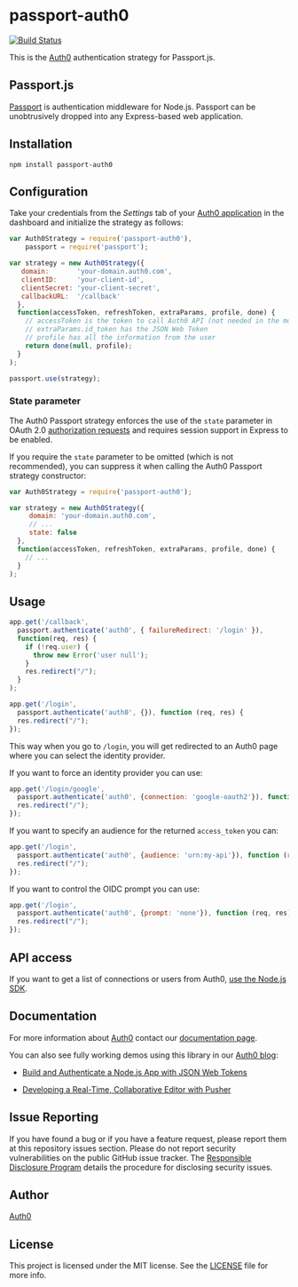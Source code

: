 # passport-auth0

[![Build Status](https://travis-ci.org/auth0/passport-auth0.svg?branch=master)](https://travis-ci.org/auth0/passport-auth0)

This is the [Auth0](https://auth0.com/) authentication strategy for Passport.js.

## Passport.js

[Passport](http://passportjs.org/) is authentication middleware for Node.js. Passport can be unobtrusively dropped into any Express-based web application.

## Installation

    npm install passport-auth0

## Configuration

Take your credentials from the _Settings_ tab of your [Auth0 application](https://manage.auth0.com/#/applications/) in the dashboard and initialize the strategy as follows:

~~~js
var Auth0Strategy = require('passport-auth0'),
    passport = require('passport');

var strategy = new Auth0Strategy({
   domain:       'your-domain.auth0.com',
   clientID:     'your-client-id',
   clientSecret: 'your-client-secret',
   callbackURL:  '/callback'
  },
  function(accessToken, refreshToken, extraParams, profile, done) {
    // accessToken is the token to call Auth0 API (not needed in the most cases)
    // extraParams.id_token has the JSON Web Token
    // profile has all the information from the user
    return done(null, profile);
  }
);

passport.use(strategy);
~~~

### State parameter

The Auth0 Passport strategy enforces the use of the `state` parameter in OAuth 2.0 [authorization requests](https://tools.ietf.org/html/rfc6749#section-4.1.1) and requires session support in Express to be enabled.

If you require the `state` parameter to be omitted (which is not recommended), you can suppress it when calling the Auth0 Passport strategy constructor:

~~~js
var Auth0Strategy = require('passport-auth0');

var strategy = new Auth0Strategy({
     domain: 'your-domain.auth0.com',
     // ...
     state: false
  },
  function(accessToken, refreshToken, extraParams, profile, done) {
    // ...
  }
);
~~~

## Usage

~~~js
app.get('/callback',
  passport.authenticate('auth0', { failureRedirect: '/login' }),
  function(req, res) {
    if (!req.user) {
      throw new Error('user null');
    }
    res.redirect("/");
  }
);

app.get('/login',
  passport.authenticate('auth0', {}), function (req, res) {
  res.redirect("/");
});
~~~

This way when you go to `/login`, you will get redirected to an Auth0 page where you can select the identity provider.

If you want to force an identity provider you can use:

~~~javascript
app.get('/login/google',
  passport.authenticate('auth0', {connection: 'google-oauth2'}), function (req, res) {
  res.redirect("/");
});
~~~

If you want to specify an audience for the returned `access_token` you can:

~~~javascript
app.get('/login',
  passport.authenticate('auth0', {audience: 'urn:my-api'}), function (req, res) {
  res.redirect("/");
});
~~~

If you want to control the OIDC prompt you can use:

~~~javascript
app.get('/login',
  passport.authenticate('auth0', {prompt: 'none'}), function (req, res) {
  res.redirect("/");
});
~~~

## API access

If you want to get a list of connections or users from Auth0, [use the Node.js SDK](https://github.com/auth0/node-auth0).

## Documentation

For more information about [Auth0](http://auth0.com) contact our [documentation page](http://docs.auth0.com/).

You can also see fully working demos using this library in our [Auth0 blog](https://auth0.com/blog/):

* [Build and Authenticate a Node.js App with JSON Web Tokens](https://auth0.com/blog/building-and-authenticating-nodejs-apps/#nodejs-directory-structure)

* [Developing a Real-Time, Collaborative Editor with Pusher](https://auth0.com/blog/developing-a-real-time-collaborative-editor-with-pusher/)

## Issue Reporting

If you have found a bug or if you have a feature request, please report them at this repository issues section. Please do not report security vulnerabilities on the public GitHub issue tracker. The [Responsible Disclosure Program](https://auth0.com/whitehat) details the procedure for disclosing security issues.

## Author

[Auth0](https://auth0.com/)

## License

This project is licensed under the MIT license. See the [LICENSE](LICENSE) file for more info.
